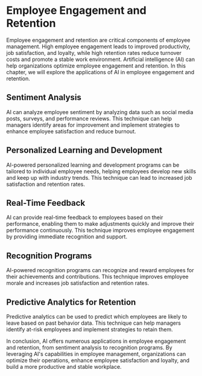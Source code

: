 Employee Engagement and Retention
=====================================================================================

Employee engagement and retention are critical components of employee management. High employee engagement leads to improved productivity, job satisfaction, and loyalty, while high retention rates reduce turnover costs and promote a stable work environment. Artificial intelligence (AI) can help organizations optimize employee engagement and retention. In this chapter, we will explore the applications of AI in employee engagement and retention.

Sentiment Analysis
------------------

AI can analyze employee sentiment by analyzing data such as social media posts, surveys, and performance reviews. This technique can help managers identify areas for improvement and implement strategies to enhance employee satisfaction and reduce burnout.

Personalized Learning and Development
-------------------------------------

AI-powered personalized learning and development programs can be tailored to individual employee needs, helping employees develop new skills and keep up with industry trends. This technique can lead to increased job satisfaction and retention rates.

Real-Time Feedback
------------------

AI can provide real-time feedback to employees based on their performance, enabling them to make adjustments quickly and improve their performance continuously. This technique improves employee engagement by providing immediate recognition and support.

Recognition Programs
--------------------

AI-powered recognition programs can recognize and reward employees for their achievements and contributions. This technique improves employee morale and increases job satisfaction and retention rates.

Predictive Analytics for Retention
----------------------------------

Predictive analytics can be used to predict which employees are likely to leave based on past behavior data. This technique can help managers identify at-risk employees and implement strategies to retain them.

In conclusion, AI offers numerous applications in employee engagement and retention, from sentiment analysis to recognition programs. By leveraging AI's capabilities in employee management, organizations can optimize their operations, enhance employee satisfaction and loyalty, and build a more productive and stable workplace.
